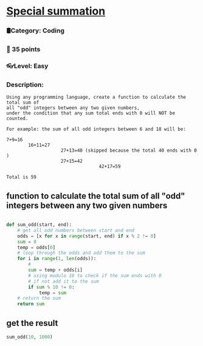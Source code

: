 # [Special summation](https://ctf.eoman.com/competitions/public/coding/special_summation)
### 🛢Category: Coding
### 🌟 35 points
### 👓Level: Easy
### Description:

```
Using any programming language, create a function to calculate the total sum of 
all "odd" integers between any two given numbers,
under the condition that any sum total ends with 0 will NOT be counted.
```
```
For example: the sum of all odd integers between 6 and 18 will be:

7+9=16
        16+11=27
                    27+13=40 (skipped because the total 40 ends with 0 )
                    27+15=42
                                  42+17=59

Total is 59
```

## function to calculate the total sum of all "odd" integers between any two given numbers 
```python

def sum_odd(start, end):
    # get all odd numbers between start and end
    odds = [x for x in range(start, end) if x % 2 != 0]
    sum = 0
    temp = odds[0]
    # loop through the odds and add them to the sum
    for i in range(1, len(odds)):
        #
        sum = temp + odds[i]
        # using modulo 10 to check if the sum ends with 0
        # if not add it to the sum
        if sum % 10 != 0:
            temp = sum
    # return the sum
    return sum
```

## get the result

```python
sum_odd(10, 1000)

```
